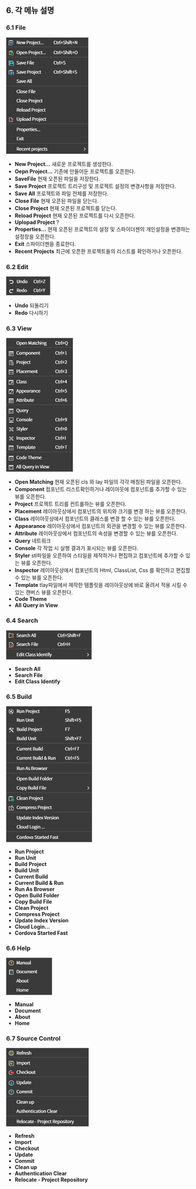 ## 6. 각 메뉴 설명

### 6.1 File

![Alt Text](./MenuFile.png)

* **New Project...** 새로운 프로젝트를 생성한다.
* **Oepn Project...** 기존에 만들어둔 프로젝트를 오픈한다.
* **SaveFile** 현재 오픈된 파일을 저장한다.
* **Save Project** 프로젝트 트리구성 및 프로젝트 설정의 변경사항을 저장한다.
* **Save All** 프로젝트와 파일 전체를 저장한다.
* **Close File** 현재 오픈된 파일을 닫는다.
* **Close Project** 현재 오픈된 프로젝트를 닫는다.
* **Reload Project** 현재 오픈된 프로젝트를 다시 오픈한다.
* **Uplopad Project** ?
* **Properties...** 현재 오픈된 프로젝트의 설정 및 스파이더젠의 개인설정을 변경하는 설정창을 오픈한다.
* **Exit** 스파이더젠을 종료한다.
* **Recent Projects** 최근에 오픈한 프로젝트들의 리스트를 확인하거나 오픈한다.

### 6.2 Edit

![Alt Text](./MenuEdit.png)

* **Undo** 되돌리기
* **Redo** 다시하기

### 6.3 View

![Alt Text](./MenuView.png)

* **Open Matching** 현재 오픈된 cls 와 lay 파일의 각각 매칭된 파일을 오픈한다.
* **Component** 컴포넌트 리스트확인하거나 레이아웃에 컴포넌트를 추가할 수 있는 뷰를 오픈한다.
* **Project** 프로젝트 트리를 컨트롤하는 뷰를 오픈한다.
* **Placement** 레이아웃상에서 컴포넌트의 위치와 크기를 변경 하는 뷰를 오픈한다.
* **Class** 레이아웃상에서 컴포넌트의 클래스를 변경 할 수 있는 뷰를 오픈한다.
* **Appearance** 레이아웃상에서 컴포넌트의 외관을 변경할 수 있는 뷰를 오픈한다.
* **Attribute** 레이아웃상에서 컴포넌트의 속성을 변경할 수 있는 뷰를 오픈한다.
* **Query** 네트워크
* **Console** 각 작업 시 실행 결과가 표시되는 뷰를 오픈한다.
* **Styler** stl파일을 오픈하여 스타일을 제작하거나 편집하고 컴포넌트에 추가할 수 있는 뷰를 오픈한다.
* **Inspector** 레이아웃상에서 컴포넌트의 Html, ClassList, Css 를 확인하고 편집할 수 있는 뷰를 오픈한다.
* **Template** tlay파일에서 제작한 탬플릿을 레이아웃상에 바로 올려서 적용 시킬 수 있는 캔버스 뷰를 오픈한다.
* **Code Theme** 
* **All Query in View**

### 6.4 Search

![Alt Text](./MenuSearch.png)

* **Search All**
* **Search File**
* **Edit Class Identify**

### 6.5 Build

![Alt Text](./MenuBuild.png)

* **Run Project**
* **Run Unit**
* **Build Project**
* **Build Unit**
* **Current Build**
* **Current Build & Run**
* **Run As Browser**
* **Open Build Folder**
* **Copy Build File**
* **Clean Project**
* **Compress Project**
* **Update Index Version**
* **Cloud Login...**
* **Cordova Started Fast**

### 6.6 Help

![Alt Text](./MenuHelp.png)

* **Manual**
* **Document**
* **About**
* **Home**

### 6.7 Source Control

![Alt Text](./MenuSourceControl.png)

* **Refresh**
* **Import**
* **Checkout**
* **Update**
* **Commit**
* **Clean up**
* **Authentication Clear**
* **Relocate - Project Repository**
